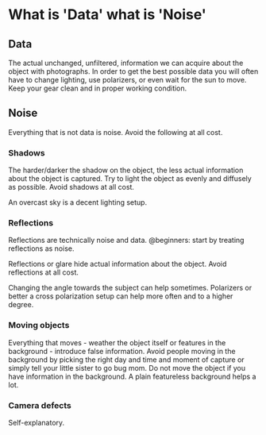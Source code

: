 # What is 'Data' what is 'Noise'

## Data

The actual unchanged, unfiltered, information we can acquire about the object with photographs. 
In order to get the best possible data you will often have to change lighting, use polarizers, or even wait for the sun to move. Keep your gear clean and in proper working condition.


## Noise

Everything that is not data is noise. Avoid the following at all cost.

### Shadows

The harder/darker the shadow on the object, the less actual information about the object is captured. Try to light the object as evenly and diffusely as possible. 
Avoid shadows at all cost.

An overcast sky is a decent lighting setup.

### Reflections

Reflections are technically noise and data. 
@beginners: start by treating reflections as noise. 

Reflections or glare hide actual information about the object. 
Avoid reflections at all cost.

Changing the angle towards the subject can help sometimes. Polarizers or better a cross polarization setup can help more often and to a higher degree.

### Moving objects
Everything that moves - weather the object itself or features in the background - introduce false information.
Avoid people moving in the background by picking the right day and time and moment of capture or simply tell your little sister to go bug mom.
Do not move the object if you have information in the background. A plain featureless background helps a lot.
### Camera defects
Self-explanatory.

